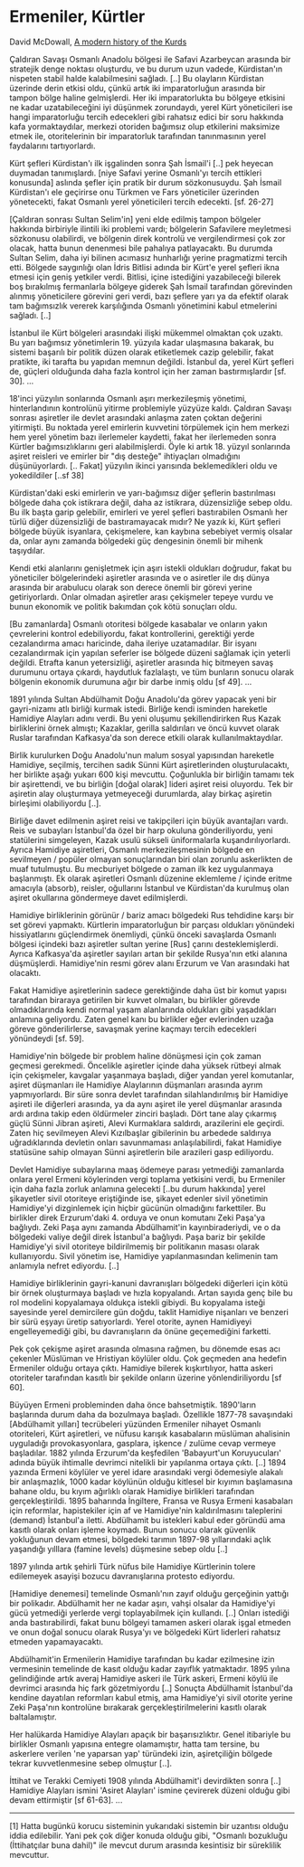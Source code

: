 # Ermeniler, Kürtler

David McDowall, [A modern history of the Kurds](../../../en/2009/09/armenians-kurds.md)

Çaldıran Savaşı Osmanlı Anadolu bölgesi ile Safavi Azarbeycan arasında
bir stratejik denge noktası oluşturdu, ve bu durum uzun vadede,
Kürdistan'ın nispeten stabil halde kalabilmesini sağladı. [..] Bu
olayların Kürdistan üzerinde derin etkisi oldu, çünkü artık iki
imparatorluğun arasında bir tampon bölge haline gelmişlerdi. Her iki
imparatorlukta bu bölgeye etkisini ne kadar uzatabileceğini iyi
düşünmek zorundaydı, yerel Kürt yöneticileri ise hangi imparatorluğu
tercih edecekleri gibi rahatsız edici bir soru hakkında kafa
yormaktaydılar, merkezi otoriden bağımsız olup etkilerini maksimize
etmek ile, otoritelerinin bir imparatorluk tarafından tanınmasının
yerel faydalarını tartıyorlardı.

Kürt şefleri Kürdistan'ı ilk işgalinden sonra Şah İsmail'i [..] pek
heyecan duymadan tanımışlardı. [niye Safavi yerine Osmanlı'yı tercih
ettikleri konusunda] aslında şefler için pratik bir durum
sözkonusuydu. Şah İsmail Kürdistan'ı ele geçirirse onu Türkmen ve Fars
yöneticiler üzerinden yönetecekti, fakat Osmanlı yerel yöneticileri
tercih edecekti. [sf. 26-27]

[Çaldıran sonrası Sultan Selim'in] yeni elde edilmiş tampon bölgeler
hakkında birbiriyle ilintili iki problemi vardı; bölgelerin Safavilere
meyletmesi sözkonusu olabilirdi, ve bölgenin direk kontrolü ve
vergilendirmesi çok zor olacak, hatta bunun denenmesi bile pahalıya
patlayacaktı. Bu durumda Sultan Selim, daha iyi bilinen acımasız
hunharlığı yerine pragmatizmi tercih etti. Bölgede saygınlığı olan
İdris Bitlisi adında bir Kürt'e yerel şefleri ikna etmesi için geniş
yetkiler verdi. Bitlisi, içine istediğini yazabileceği bilerek boş
bırakılmış fermanlarla bölgeye giderek Şah İsmail tarafından
görevinden alınmış yöneticilere görevini geri verdi, bazı şeflere yarı
ya da efektif olarak tam bağımsızlık vererek karşılığında Osmanlı
yönetimini kabul etmelerini sağladı. [..]

İstanbul ile Kürt bölgeleri arasındaki ilişki mükemmel olmaktan çok
uzaktı. Bu yarı bağımsız yönetimlerin 19. yüzyıla kadar ulaşmasına
bakarak, bu sistemi başarılı bir politik düzen olarak etiketlemek
cazip gelebilir, fakat pratikte, iki tarafta bu yapıdan memnun
değildi. İstanbul da, yerel Kürt şefleri de, güçleri olduğunda daha
fazla kontrol için her zaman bastırmışlardır [sf. 30]. ...

18'inci yüzyılın sonlarında Osmanlı aşırı merkezileşmiş yönetimi,
hinterlandının kontrolünü yitirme problemiyle yüzyüze kaldı. Çaldıran
Savaşı sonrası aşiretler ile devlet arasındaki anlaşma zaten çoktan
değerini yitirmişti. Bu noktada yerel emirlerin kuvvetini törpülemek
için hem merkezi hem yerel yönetim bazı ilerlemeler kaydetti, fakat
her ilerlemeden sonra Kürtler bağımsızlıklarını geri
alabilmişlerdi. Öyle ki artık 18. yüzyıl sonlarında aşiret reisleri ve
emirler bir "dış desteğe" ihtiyaçları olmadığını
düşünüyorlardı. [.. Fakat] yüzyılın ikinci yarısında beklemedikleri
oldu ve yokedildiler [..sf 38]

Kürdistan'daki eski emirlerin ve yarı-bağımsız diğer şeflerin
bastırılması bölgede daha çok istikrara değil, daha az istikrara,
düzensizliğe sebep oldu. Bu ilk başta garip gelebilir, emirleri ve
yerel şefleri bastırabilen Osmanlı her türlü diğer düzensizliği de
bastıramayacak mıdır? Ne yazık ki, Kürt şefleri bölgede büyük
isyanlara, çekişmelere, kan kaybına sebebiyet vermiş olsalar da, onlar
aynı zamanda bölgedeki güç dengesinin önemli bir mihenk taşıydılar.

Kendi etki alanlarını genişletmek için aşırı istekli oldukları
doğrudur, fakat bu yöneticiler bölgelerindeki aşiretler arasında ve o
asiretler ile dış dünya arasında bir arabulucu olarak son derece
önemli bir görevi yerine getiriyorlardı. Onlar olmadan aşiretler arası
çekişmeler tepeye vurdu ve bunun ekonomik ve politik bakımdan çok kötü
sonuçları oldu.

[Bu zamanlarda] Osmanlı otoritesi bölgede kasabalar ve onların yakın
çevrelerini kontrol edebiliyordu, fakat kontrollerini, gerektiği yerde
cezalandırma amacı haricinde, daha ileriye uzatamadılar. Bir isyanı
cezalandırmak için yapılan seferler ise bölgede düzeni sağlamak için
yeterli değildi. Etrafta kanun yetersizliği, aşiretler arasında hiç
bitmeyen savaş durumunu ortaya çıkardı, haydutluk fazlalaştı, ve tüm
bunların sonucu olarak bölgenin ekonomik durumuna ağır bir darbe inmiş
oldu [sf 49]. ...

1891 yılında Sultan Abdülhamit Doğu Anadolu'da görev yapacak yeni bir
gayri-nizamı atlı birliği kurmak istedi. Birliğe kendi isminden
hareketle Hamidiye Alayları adını verdi. Bu yeni oluşumu
şekillendirirken Rus Kazak birliklerini örnek almıştı; Kazaklar,
gerilla saldırıları ve öncü kuvvet olarak Ruslar tarafından
Kafkasya'da son derece etkili olarak kullanılmaktaydılar.

Birlik kurulurken Doğu Anadolu'nun malum sosyal yapısından hareketle
Hamidiye, seçilmiş, tercihen sadık Sünni Kürt aşiretlerinden
oluşturulacaktı, her birlikte aşağı yukarı 600 kişi
mevcuttu. Çoğunlukla bir birliğin tamamı tek bir aşirettendi, ve bu
birliğin [doğal olarak] lideri aşiret reisi oluyordu. Tek bir aşiretin
alay oluşturmaya yetmeyeceği durumlarda, alay birkaç aşiretin
birleşimi olabiliyordu [..].

Birliğe davet edilmenin aşiret reisi ve takipçileri için büyük
avantajları vardı. Reis ve subayları İstanbul'da özel bir harp okuluna
gönderiliyordu, yeni statülerini simgeleyen, Kazak usulü sükseli
üniformalarla kuşandırılıyorlardı. Ayrıca Hamidiye aşiretleri, Osmanlı
merkezileşmesinin bölgede en sevilmeyen / popüler olmayan
sonuçlarından biri olan zorunlu askerlikten de muaf tutulmuştu. Bu
mecburiyet bölgede o zaman ilk kez uygulanmaya başlanmıştı. Ek olarak
aşiretleri Osmanlı düzenine eklemleme / içinde eritme amacıyla
(absorb), reisler, oğullarını İstanbul ve Kürdistan'da kurulmuş olan
aşiret okullarına göndermeye davet edilmişlerdi.

Hamidiye birliklerinin görünür / bariz amacı bölgedeki Rus tehdidine
karşı bir set görevi yapmaktı. Kürtlerin imparatorluğun bir parçası
oldukları yönündeki hissiyatlarını güçlendirmek önemliydi, çünkü
önceki savaşlarda Osmanlı bölgesi içindeki bazı aşiretler sultan
yerine [Rus] çarını desteklemişlerdi. Ayrıca Kafkasya'da aşiretler
sayıları artan bir şekilde Rusya'nın etki alanına
düşmüşlerdi. Hamidiye'nin resmi görev alanı Erzurum ve Van arasındaki
hat olacaktı.

Fakat Hamidiye aşiretlerinin sadece gerektiğinde daha üst bir komut
yapısı tarafından biraraya getirilen bir kuvvet olmaları, bu birlikler
görevde olmadıklarında kendi normal yaşam alanlarında oldukları gibi
yaşadıkları anlamına geliyordu. Zaten genel kanı bu birlikler eğer
evlerinden uzağa göreve gönderilirlerse, savaşmak yerine kaçmayı
tercih edecekleri yönündeydi [sf. 59].

Hamidiye'nin bölgede bir problem haline dönüşmesi için çok zaman
geçmesi gerekmedi. Öncelikle aşiretler içinde daha yüksek rütbeyi
almak için çekişmeler, kavgalar yaşanmaya başladı, diğer yandan yerel
komutanlar, aşiret düşmanları ile Hamidiye Alaylarının düşmanları
arasında ayrım yapmıyorlardı. Bir süre sonra devlet tarafından
silahlandırılmış bir Hamidiye aşireti ile diğerleri arasında, ya da
aynı aşiret ile yerel düşmanlar arasında ardı ardına takip eden
öldürmeler zinciri başladı. Dört tane alay çıkarmış güçlü Sünni Jibran
aşireti, Alevi Kurmaklara saldırdı, arazilerini ele geçirdi. Zaten hiç
sevilmeyen Alevi Kızılbaşlar gibilerinin bu arbedede saldırıya
uğradıklarında devletin onları savunmaması anlaşılabilirdi, fakat
Hamidiye statüsüne sahip olmayan Sünni aşiretlerin bile arazileri gasp
ediliyordu.

Devlet Hamidiye subaylarına maaş ödemeye parası yetmediği zamanlarda
onlara yerel Ermeni köylerinden vergi toplama yetkisini verdi, bu
Ermeniler için daha fazla zorluk anlamına gelecekti [..bu durum
hakkında] yerel şikayetler sivil otoriteye eriştiğinde ise, şikayet
edenler sivil yönetimin Hamidiye'yi dizginlemek için hiçbir gücünün
olmadığını farkettiler. Bu birlikler direk Erzurum'daki 4. orduya ve
onun komutanı Zeki Paşa'ya bağlıydı. Zeki Paşa aynı zamanda
Abdülhamit'in kayınbiraderiydi, ve o da bölgedeki valiye değil direk
İstanbul'a bağlıydı. Paşa bariz bir şekilde Hamidiye'yi sivil
otoriteye bildirilmemiş bir politikanın masası olarak
kullanıyordu. Sivil yönetim ise, Hamidiye yapılanmasından kelimenin
tam anlamıyla nefret ediyordu. [..]

Hamidiye birliklerinin gayri-kanuni davranışları bölgedeki diğerleri
için kötü bir örnek oluşturmaya başladı ve hızla kopyalandı. Artan
sayıda genç bile bu rol modelini kopyalamaya oldukça istekli
gibiydi. Bu kopyalama isteği sayesinde yerel demircilere gün doğdu,
taklit Hamidiye nişanları ve benzeri bir sürü eşyayı üretip
satıyorlardı. Yerel otorite, aynen Hamidiyeyi engelleyemediği gibi, bu
davranışların da önüne geçemediğini farketti.


Pek çok çekişme aşiret arasında olmasına rağmen, bu dönemde esas acı
çekenler Müslüman ve Hristiyan köylüler oldu. Çok geçmeden ana hedefin
Ermeniler olduğu ortaya çıktı. Hamidiye bilerek kışkırtılıyor, hatta
askeri otoriteler tarafından kasıtlı bir şekilde onların üzerine
yönlendiriliyordu [sf 60].

Büyüyen Ermeni probleminden daha önce bahsetmiştik. 1890'ların
başlarında durum daha da bozulmaya başladı. Özellikle 1877-78
savaşındaki [Abdülhamit yılları] tecrübeleri yüzünden Ermeniler
nihayet Osmanlı otoriteleri, Kürt aşiretleri, ve nüfusu karışık
kasabaların müslüman ahalisinin uyguladığı provokasyonlara, gasplara,
işkence / zulüme cevap vermeye başladılar. 1882 yılında Erzurum'da
keşfedilen 'Babayurt'un Koruyucuları' adında büyük ihtimalle devrimci
nitelikli bir yapılanma ortaya çıktı. [..] 1894 yazında Ermeni
köylüler ve yerel idare arasındaki vergi ödemesiyle alakalı bir
anlaşmazlık, 1000 kadar köylünün olduğu kitlesel bir kıyımın
başlamasına bahane oldu, bu kıyım ağırlıklı olarak Hamidiye birlikleri
tarafından gerçekleştirildi. 1895 baharında İngiltere, Fransa ve Rusya
Ermeni kasabaları için reformlar, hapistekiler için af ve Hamidiye'nin
kaldırılmasını taleplerini (demand) İstanbul'a iletti. Abdülhamit bu
istekleri kabul eder göründü ama kasıtlı olarak onları işleme
koymadı. Bunun sonucu olarak güvenlik yokluğunun devam etmesi,
bölgedeki tarımın 1897-98 yıllarındaki açlık yaşandığı yılllara
(famine levels) düşmesine sebep oldu [..]

1897 yılında artık şehirli Türk nüfus bile Hamidiye Kürtlerinin tolere
edilemeyek asayişi bozucu davranışlarına protesto ediyordu.

[Hamidiye denemesi] temelinde Osmanlı'nın zayıf olduğu gerçeğinin
yattığı bir polikadır. Abdülhamit her ne kadar aşırı, vahşi olsalar da
Hamidiye'yi gücü yetmediği yerlerde vergi toplayabilmek için
kullandı. [..] Onları istediği anda bastırabilirdi, fakat bunu bölgeyi
tamamen askeri olarak işgal etmeden ve onun doğal sonucu olarak
Rusya'yı ve bölgedeki Kürt liderleri rahatsız etmeden yapamayacaktı.

Abdülhamit'in Ermenilerin Hamidiye tarafından bu kadar ezilmesine izin
vermesinin temelinde de kasıt olduğu kadar zayıflık yatmaktadır. 1895
yılına gelindiğinde artık averaj Hamidiye askeri ile Türk askeri,
Ermeni köylü ile devrimci arasında hiç fark gözetmiyordu [..] Sonuçta
Abdülhamit İstanbul'da kendine dayatılan reformları kabul etmiş, ama
Hamidiye'yi sivil otorite yerine Zeki Paşa'nın kontrolüne bırakarak
gerçekleştirilmelerini kasıtlı olarak baltalamıştır.

Her halükarda Hamidiye Alayları apaçık bir başarısızlıktır. Genel
itibariyle bu birlikler Osmanlı yapısına entegre olamamıştır, hatta
tam tersine, bu askerlere verilen 'ne yaparsan yap' türündeki izin,
aşiretçiliğin bölgede tekrar kuvvetlenmesine sebep olmuştur [..].

İttihat ve Terakki Cemiyeti 1908 yılında Abdülhamit'i devirdikten
sonra [..] Hamidiye Alayları ismini 'Asiret Alayları' ismine çevirerek
düzeni olduğu gibi devam ettirmiştir [sf 61-63]. ...


---

[1] Hatta bugünkü korucu sisteminin yukarıdaki sistemin bir uzantısı
olduğu iddia edilebilir. Yani pek çok diğer konuda olduğu gibi,
"Osmanlı bozukluğu (İttihatçılar buna dahil)" ile mevcut durum
arasında kesintisiz bir süreklilik mevcuttur.


